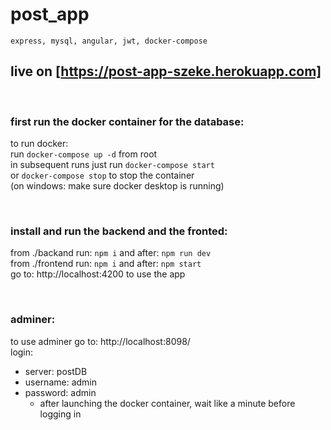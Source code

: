 # post_app
    express, mysql, angular, jwt, docker-compose

## live on [https://post-app-szeke.herokuapp.com] 

</br >

### first run the docker container for the database:
to run docker: </br >
run `docker-compose up -d` from root </br >
in subsequent runs just run `docker-compose start` </br >
or `docker-compose stop` to stop the container </br >
(on windows: make sure docker desktop is running)

</br >

### install and run the backend and the fronted:
from ./backand  run: `npm i` and after: `npm run dev` </br >
from ./frontend run: `npm i` and after: `npm start` </br >
go to: http://localhost:4200 to use the app </br >

</br >


### adminer:
to use adminer go to: http://localhost:8098/ </br >
login: </br >
- server: postDB
- username: admin
- password: admin
  - after launching the docker container, wait like a minute before logging in

